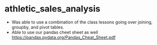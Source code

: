 # athletic_sales_analysis
- Was able to use a combination of the class lessons going over joining, groupby, and pivot tables.
- Able to use our pandas cheet sheet as well https://pandas.pydata.org/Pandas_Cheat_Sheet.pdf

